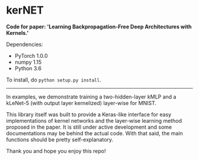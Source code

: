﻿# kerNET

**Code for paper: 'Learning Backpropagation-Free Deep Architectures with Kernels.'**

Dependencies: 

- PyTorch 1.0.0
- numpy 1.15
- Python 3.6

To install, do ```python setup.py install```.

------

In examples, we demonstrate training a two-hidden-layer kMLP and a kLeNet-5 (with output layer kernelized) layer-wise for MNIST.

This library itself was built to provide a Keras-like interface for easy implementations of kernel networks and the layer-wise learning method proposed in the paper. It is still under active development and some documentations may be behind the actual code. With that said, the main functions should be pretty self-explanatory.

Thank you and hope you enjoy this repo!

